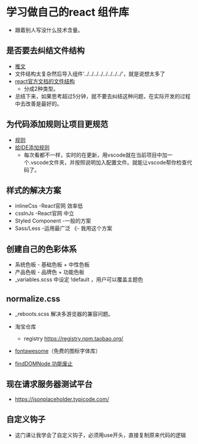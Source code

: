 # 学习做自己的react 组件库
- 跟着别人写没什么技术含量。

## 是否要去纠结文件结构
- [推文](http://img9.doubanio.com/view/status/l/public/8805ccc33abd9c6.webp)
- 文件结构太复杂然后导入组件'../../../../../../../../'，就是说想太多了
- [react官方文档的文件结构](https://reactjs.org/docs/faq-structure.html)
    + 分成2种类型。
- 总结下来，如果思考超过5分钟，就不要去纠结这种问题，在实际开发的过程中去改善是最好的。

## 为代码添加规则让项目更规范
- [规则](https://www.npmjs.com/package/eslint-config-react-app)
- [给IDE添加规则](https://create-react-app.dev/docs/setting-up-your-editor/)
    + 每次看都不一样，实时的在更新，用vscode就在当前项目中加一个.vscode文件夹，并按照说明加入配置文件。就能让vscode帮你检查代码了。

## 样式的解决方案
- inlineCss -React官网 效率低
- cssInJs   -React官网 中立
- Styled Component -一般的方案
- Sass/Less  -运用最广泛 《- 我用这个方案

## 创建自己的色彩体系
- 系统色板 - 基础色板 + 中性色板
- 产品色板 - 品牌色 + 功能色板
- _variables.scss 中设定 !default ，用户可以覆盖主题色

## normalize.css
- _reboots.scss 解决多游览器的兼容问题。

- 淘宝仓库
    + registry https://registry.npm.taobao.org/

- [fontawesome](https://github.com/FortAwesome/react-fontawesome)（免费的图标字体库）

- [findDOMNode 功能废止](https://reactjs.org/docs/strict-mode.html#warning-about-deprecated-finddomnode-usage)

## 现在请求服务器测试平台
- https://jsonplaceholder.typicode.com/

## 自定义钩子
- 这门课让我学会了自定义钩子，必须用use开头，直接复制原来代码的逻辑

## 